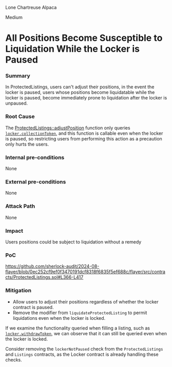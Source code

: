 Lone Chartreuse Alpaca

Medium

# All Positions Become Susceptible to Liquidation While the Locker is Paused

### Summary


In ProtectedListings, users can't adjust their positions, in the event the locker is paused, users whose positions become liquidatable while the locker is paused, become immediately prone to liquidation after the locker is unpaused.



### Root Cause


The [ProtectedListings::adjustPosition](https://github.com/sherlock-audit/2024-08-flayer/blob/0ec252cf9ef0f3470191dcf8318f6835f5ef688c/flayer/src/contracts/ProtectedListings.sol#L366-L417) function only queries [`locker.collectionToken`](https://github.com/sherlock-audit/2024-08-flayer/blob/0ec252cf9ef0f3470191dcf8318f6835f5ef688c/flayer/src/contracts/Locker.sol#L121-L123), and this function is callable even when the locker is paused, so restricting users from performing this action as a precaution only hurts the users.

### Internal pre-conditions

None

### External pre-conditions

None

### Attack Path

None

### Impact


Users positions could be subject to liquidation without a remedy


### PoC

https://github.com/sherlock-audit/2024-08-flayer/blob/0ec252cf9ef0f3470191dcf8318f6835f5ef688c/flayer/src/contracts/ProtectedListings.sol#L366-L417

### Mitigation

- Allow users to adjust their positions regardless of whether the locker contract is paused.
- Remove the modifier from `liquidateProtectedListing` to permit liquidations even when the locker is locked.
  
If we examine the functionality queried when filling a listing, such as [`locker.withdrawToken`](https://github.com/sherlock-audit/2024-08-flayer/blob/0ec252cf9ef0f3470191dcf8318f6835f5ef688c/flayer/src/contracts/Locker.sol#L353-L356), we can observe that it can still be queried even when the locker is locked. 

Consider removing the `lockerNotPaused` check from the `ProtectedListings` and `Listings` contracts, as the Locker contract is already handling these checks.
